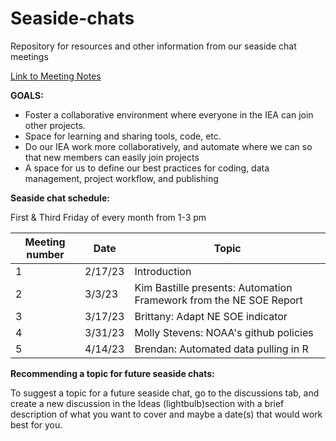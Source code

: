 # Seaside-chats
Repository for resources and other information from our seaside chat meetings

[Link to Meeting Notes](https://docs.google.com/document/d/1j1d0RV8LiowwbMv7FTPrEKWVE_NzCjAXjXxYIBEiqa4/edit#heading=h.5hjbkx6s0t1c)

**GOALS:**

* Foster a collaborative environment where everyone in the IEA can join other projects.
* Space for learning and sharing tools, code, etc.
* Do our IEA work more collaboratively, and automate where we can so that new members can easily join projects
* A space for us to define our best practices for coding, data management, project workflow, and publishing 

**Seaside chat schedule:**

First & Third Friday of every month from 1-3 pm

| Meeting number | Date | Topic |
| --- | --- | --- |
| 1 | 2/17/23 | Introduction |
| 2 | 3/3/23 | Kim Bastille presents: Automation Framework from the NE SOE Report |
| 3 | 3/17/23 | Brittany: Adapt NE SOE indicator |
| 4 | 3/31/23 | Molly Stevens: NOAA's github policies |
| 5 | 4/14/23 | Brendan: Automated data pulling in R |

**Recommending a topic for future seaside chats:**

To suggest a topic for a future seaside chat, go to the discussions tab, and create a new discussion in the Ideas (lightbulb)section with a brief description of what you want to cover and maybe a date(s) that would work best for you.
